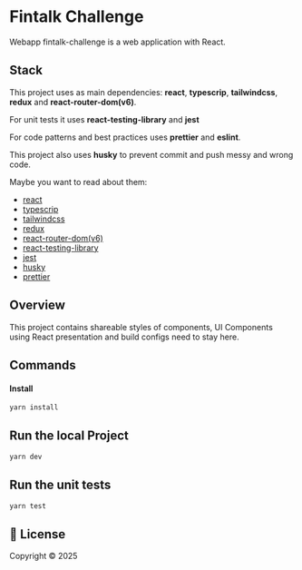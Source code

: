 # Fintalk Challenge

Webapp fintalk-challenge is a web application with React.

## Stack

This project uses as main dependencies: **react**, **typescrip**, **tailwindcss**, **redux** and **react-router-dom(v6)**.

For unit tests it uses **react-testing-library** and **jest**

For code patterns and best practices uses **prettier** and **eslint**.

This project also uses **husky** to prevent commit and push messy and wrong code.

Maybe you want to read about them:

- [react](https://reactjs.org/)
- [typescrip](https://www.typescriptlang.org/)
- [tailwindcss](https://tailwindcss.com/)
- [redux](https://redux.js.org/)
- [react-router-dom(v6)](https://reactrouter.com/en/main)
- [react-testing-library](https://testing-library.com/docs/react-testing-library/intro/)
- [jest](https://jestjs.io/)
- [husky](https://github.com/typicode/husky)
- [prettier](https://prettier.io/)

## Overview

This project contains shareable styles of components, UI Components using React presentation and build configs need to stay here.

## Commands

#### Install

```sh
yarn install
```

## Run the local Project

```sh
yarn dev
```

## Run the unit tests

```sh
yarn test
```

## 📝 License

Copyright © 2025